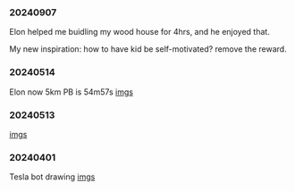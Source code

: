 ### 20240907
Elon helped me buidling my wood house for 4hrs, and he enjoyed that.

My new inspiration: how to have kid be self-motivated? remove the reward.

### 20240514
Elon now 5km PB is 54m57s
[imgs](imgs/20240514/)

### 20240513
[imgs](imgs/20240513/)

### 20240401
Tesla bot drawing
[imgs](imgs/20240401/)
